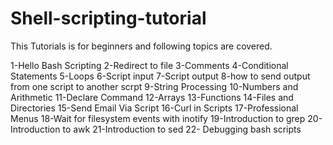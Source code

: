 # Shell-scripting-tutorial

This Tutorials is for beginners and following topics are covered.



1-Hello Bash Scripting
2-Redirect to file
3-Comments
4-Conditional Statements
5-Loops
6-Script input
7-Script output
8-how to send output from one script to another scrpt
9-String Processing
10-Numbers and Arithmetic
11-Declare Command
12-Arrays
13-Functions
14-Files and Directories
15-Send Email Via Script
16-Curl in Scripts
17-Professional Menus
18-Wait for filesystem events with inotify
19-Introduction to grep
20-Introduction to awk
21-Introduction to sed
22- Debugging bash scripts
